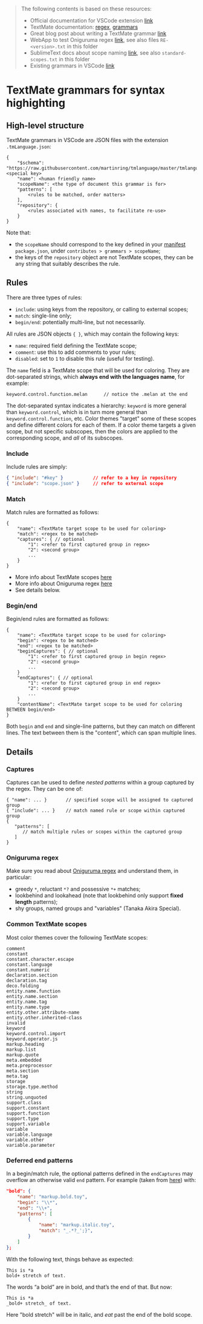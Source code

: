 
> The following contents is based on these resources:
>
> - Official documentation for VSCode extension [link](https://code.visualstudio.com/api/language-extensions/syntax-highlight-guide)
> - TextMate documentation: [regex](https://macromates.com/manual/en/regular_expressions), [grammars](https://macromates.com/manual/en/language_grammars)
> - Great blog post about writing a TextMate grammar [link](https://www.apeth.com/nonblog/stories/textmatebundle.html)
> - WebApp to test Oniguruma regex [link](https://rubular.com/), see also files `RE-<version>.txt` in this folder
> - SublimeText docs about scope naming [link](https://www.sublimetext.com/docs/3/scope_naming.html), see also `standard-scopes.txt` in this folder
> - Existing grammars in VSCode [link](https://github.com/microsoft/vscode-textmate/blob/master/test-cases/themes/grammars.json)

# TextMate grammars for syntax highighting

## High-level structure

TextMate grammars in VSCode are JSON files with the extension `.tmLanguage.json`:
```
{
    "$schema": "https://raw.githubusercontent.com/martinring/tmlanguage/master/tmlanguage.json" <special key>
    "name": <human friendly name>
    "scopeName": <the type of document this grammar is for>
    "patterns": [
        <rules to be matched, order matters>
    ],
    "repository": {
        <rules associated with names, to facilitate re-use>
    }
}
```

Note that:
- the `scopeName` should correspond to the key defined in your [manifest](https://code.visualstudio.com/api/references/extension-manifest) `package.json`, under `contributes > grammars > scopeName`;
- the keys of the `repository` object are not TextMate scopes, they can be any string that suitably describes the rule.

## Rules

There are three types of rules:
- `include`: using keys from the repository, or calling to external scopes;
- `match`: single-line only;
- `begin/end`: potentially multi-line, but not necessarily.

All rules are JSON objects `{ }`, which may contain the following keys:
- `name`: required field defining the TextMate scope;
- `comment`: use this to add comments to your rules;
- `disabled`: set to `1` to disable this rule (useful for testing).

The `name` field is a TextMate scope that will be used for coloring. 
They are dot-separated strings, which **always end with the languages name**, for example:
```
keyword.control.function.melan      // notice the .melan at the end
```

The dot-separated syntax indicates a hierarchy: `keyword` is more general than `keyword.control`, which is in turn more general than `keyword.control.function`, etc.
Color themes "target" some of these scopes and define different colors for each of them. 
If a color theme targets a given scope, but not specific subscopes, then the colors are applied to the corresponding scope, and _all_ of its subscopes.

### Include

Include rules are simply:
```json
{ "include": "#key" }           // refer to a key in repository
{ "include": "scope.json" }     // refer to external scope
```

### Match

Match rules are formatted as follows:
```
{
    "name": <TextMate target scope to be used for coloring>
    "match": <regex to be matched>
    "captures": { // optional
        "1": <refer to first captured group in regex>
        "2": <second group>
        ...
    }
}
```

- More info about TextMate scopes [here](https://macromates.com/manual/en/language_grammars#naming_conventions)
- More info about Oniguruma regex [here](https://macromates.com/manual/en/regular_expressions)
- See details below.


### Begin/end

Begin/end rules are formatted as follows:
```
{
    "name": <TextMate target scope to be used for coloring>
    "begin": <regex to be matched>
    "end": <regex to be matched>
    "beginCaptures": { // optional
        "1": <refer to first captured group in begin regex>
        "2": <second group>
        ...
    }
    "endCaptures": { // optional
        "1": <refer to first captured group in end regex>
        "2": <second group>
        ...
    }
    "contentName": <TextMate target scope to be used for coloring BETWEEN begin/end>
}
```

Both `begin` and `end` and single-line patterns, but they can match on different lines. 
The text between them is the "content", which can span multiple lines.

## Details

### Captures

Captures can be used to define _nested patterns_ within a group captured by the regex.
They can be one of:
```
{ "name": ... }       // specified scope will be assigned to captured group
{ "include": ... }    // match named rule or scope within captured group
{ 
   "patterns": [
      // match multiple rules or scopes within the captured group
   ] 
}
```

### Oniguruma regex

Make sure you read about [Oniguruma regex](https://macromates.com/manual/en/regular_expressions) and understand them, in particular:

- greedy `*`, reluctant `*?` and possessive `*+` matches;
- lookbehind and lookahead (note that lookbehind only support **fixed length** patterns);
- shy groups, named groups and "variables" (Tanaka Akira Special).

### Common TextMate scopes

Most color themes cover the following TextMate scopes:
```
comment
constant
constant.character.escape
constant.language
constant.numeric
declaration.section 
declaration.tag
deco.folding
entity.name.function
entity.name.section
entity.name.tag
entity.name.type
entity.other.attribute-name
entity.other.inherited-class
invalid
keyword
keyword.control.import
keyword.operator.js
markup.heading
markup.list
markup.quote
meta.embedded
meta.preprocessor
meta.section
meta.tag
storage
storage.type.method
string
string.unquoted
support.class
support.constant
support.function
support.type
support.variable
variable
variable.language
variable.other
variable.parameter
```

### Deferred end patterns

In a begin/match rule, the optional patterns defined in the `endCaptures` may overflow an otherwise valid `end` pattern. 
For example (taken from [here](https://www.apeth.com/nonblog/stories/textmatebundle.html)) with:
```json
"bold": {
    "name": "markup.bold.toy",
    "begin": "\\*",
    "end": "\\+",
    "patterns": [
        {
            "name": "markup.italic.toy",
            "match": "_.*?_';}",
        }
    ]
};
```

With the following text, things behave as expected:
```
This is *a
bold+ stretch of text.
```
The words “a bold” are in bold, and that’s the end of that. But now:
```
This is *a
_bold+ stretch_ of text.
```
Here "bold stretch" will be in italic, and _eat_ past the end of the bold scope.